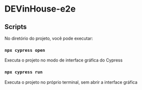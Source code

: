 # DEVinHouse-e2e

## Scripts

No diretório do projeto, você pode executar:

### `npx cypress open`

Executa o projeto no modo de interface gráfica do Cypress

### `npx cypress run`

Executa o projeto no próprio terminal, sem abrir a interface gráfica
